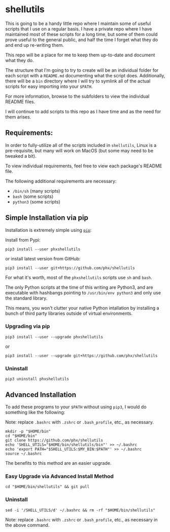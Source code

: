 # shellutils

This is going to be a handy little repo where I maintain some of useful scripts
that I use on a regular basis.  I have a private repo where I have maintained
most of these scripts for a long time, but some of them could prove useful to the
general public, and half the time I forget what they do and end up re-writing them.

This repo will be a place for me to keep them up-to-date and document what they do.

The structure that I'm going to try to create will be an individual folder for each
script with a `README.md` documenting what the script does.  Additionally, there
will be a `bin` directory where I will try to symlink all of the actual scripts
for easy importing into your `$PATH`.

For more information, browse to the subfolders to view the individual README files.

I will continue to add scripts to this repo as I have time and as the need for them arises.

## Requirements:

In order to fully-utilize all of the scripts included in `shellutils`, Linux is a pre-requisite, but many will work on MacOS (but some may need to be tweaked a bit).

To view individual requirements, feel free to view each package's README file.

The following additional requirements are necessary:

- `/bin/sh` (many scripts)
- `bash` (some scripts)
- `python3` (some scripts)

## Simple Installation via pip

Installation is extremely simple using [`pip`](https://pip.pypa.io/en/stable/installation/):

Install from Pypi:

`pip3 install --user phxshellutils`

or install latest version from GitHub:

`pip3 install --user git+https://github.com/phx/shellutils`

For what it's worth, most of the `phxshellutils` scripts use `sh` and `bash`.

The only Python scripts at the time of this writing are Python3, and are executable with hashbangs pointing to `/usr/bin/env python3` and only use the standard library.

This means, you won't clutter your native Python intallation by installing a bunch of third party libraries outside of virtual environments.

### Upgrading via pip

`pip3 install --user --upgrade phxshellutils`

or

`pip3 install --user --upgrade git+https://github.com/phx/shellutils`

### Uninstall

`pip3 uninstall phxshellutils`

## Advanced Installation

To add these programs to your `$PATH` without using `pip3`, I would do something like the following:

Note: replace `.bashrc` with `.zshrc` or `.bash_profile`, etc., as necessary.

```
mkdir -p "$HOME/bin"
cd "$HOME/bin"
git clone https://github.com/phx/shellutils
echo 'SHELL_UTILS="$HOME/bin/shellutils/bin"' >> ~/.bashrc
echo 'export PATH="$SHELL_UTILS:$MY_BIN:$PATH"' >> ~/.bashrc
source ~/.bashrc
```

The benefits to this method are an easier upgrade.

### Easy Upgrade via Advanced Install Method

`cd "$HOME/bin/shellutils" && git pull`

### Uninstall

`sed -i '/SHELL_UTILS/d' ~/.bashrc && rm -rf "$HOME/bin/shellutils"`

Note: replace `.bashrc` with `.zshrc` or `.bash_profile`, etc., as necessary in the above command.

